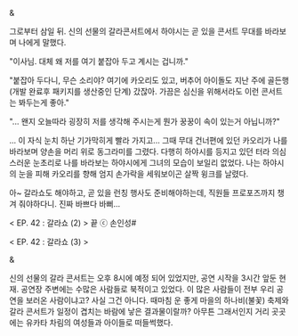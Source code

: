 & 

그로부터 삼일 뒤. 신의 선물의 갈라콘서트에서 하야시는 곧 있을 콘서트 무대를 바라보며 나에게 말했다. 

"이사님. 대체 왜 저를 여기 붙잡아 두고 계시는 겁니까." 

"붙잡아 두다니, 무슨 소리야? 여기에 카오리도 있고, 버추어 아이돌도 지난 주에 골든행 (개발 완료후 패키지를 생산중인 단계) 갔잖아. 가끔은 심신을 위해서라도 이런 콘서트는 봐두는게 좋아." 

"... 왠지 오늘따라 굉장히 저를 생각해 주시는게 뭔가 꿍꿍이 속이 있는거 아닙니까?" 

... 이 자식 눈치 하난 기가막히게 빨라 가지고... 
그때 무대 건너편에 있던 카오리가 나를 바라보며 양손을 머리 위로 동그라미를 그렸다. 
다행히 하야시를 등지고 있던 터라 의심스러운 눈초리로 나를 바라보는 하야시에게 그녀의 모습이 보일리 없었다. 
나는 하야시의 눈을 피해 카오리를 향해 엄지 손가락을 세워보이곤 살짝 윙크를 날렸다. 

아~ 갈라쇼도 해야하고, 곧 있을 런칭 행사도 준비해야하는데, 직원들 프로포즈까지 챙겨 줘야하다니. 진짜 바쁘다 바뻐...

< EP. 42 : 갈라쇼 (2) > 끝
ⓒ 손인성#

< EP. 42 : 갈라쇼 (3) >

& 

신의 선물의 갈라 콘서트는 오후 8시에 예정 되어 있었지만, 공연 시작을 3시간 앞둔 현재. 
공연장 주변에는 수많은 사람들로 북적이고 있었다. 
이 많은 사람들이 전부 우리 공연을 보러온 사람이냐고? 
사실 그건 아니다. 
때마침 운 좋게 마을의 하나비(불꽃) 축제와 갈라 콘서트가 일정이 겹치는 바람에 낳은 결과물이랄까? 아무튼 그래서인지 거리 곳곳에는 유카타 차림의 여성들과 아이들로 떠들썩했다. 
